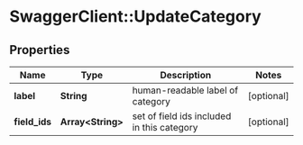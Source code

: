 # SwaggerClient::UpdateCategory

## Properties
Name | Type | Description | Notes
------------ | ------------- | ------------- | -------------
**label** | **String** | human-readable label of category | [optional] 
**field_ids** | **Array&lt;String&gt;** | set of field ids included in this category | [optional] 


